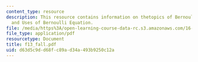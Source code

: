```yaml
---
content_type: resource
description: This resource contains information on thetopics of Bernoulli Equation
  and Uses of Bernoulli Equation.
file: /media/https%3A/open-learning-course-data-rc.s3.amazonaws.com/16-01-unified-engineering-i-ii-iii-iv-fall-2005-spring-2006/d63d5c9dd68fc89ad34a493b9250c12a_f13_fall.pdf
file_type: application/pdf
resourcetype: Document
title: f13_fall.pdf
uid: d63d5c9d-d68f-c89a-d34a-493b9250c12a
---
```

